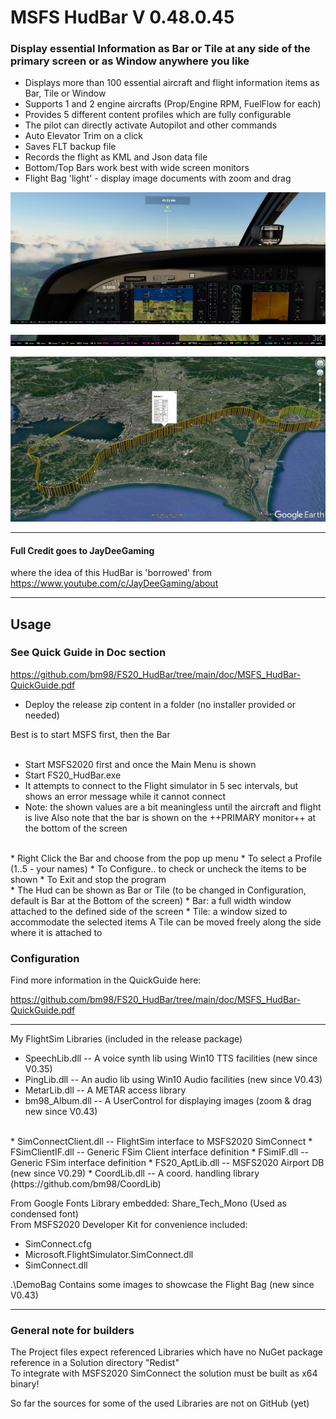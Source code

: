 # MSFS HudBar V 0.48.0.45

### Display essential Information as Bar or Tile at any side of the primary screen or as Window anywhere you like  


* Displays more than 100 essential aircraft and flight information items as Bar, Tile or Window
* Supports 1 and 2 engine aircrafts (Prop/Engine RPM, FuelFlow for each)
* Provides 5 different content profiles which are fully configurable
* The pilot can directly activate Autopilot and other commands
* Auto Elevator Trim on a click
* Saves FLT backup file
* Records the flight as KML and Json data file
* Bottom/Top Bars work best with wide screen monitors
* Flight Bag 'light' - display image documents with zoom and drag

![FS20_HudBar wide screen view](https://raw.githubusercontent.com/bm98/FS20_HudBar/main/doc/HudBar-screen.jpg "Wide Screen view")


![FS20_HudBar scale 50%](https://raw.githubusercontent.com/bm98/FS20_HudBar/main/doc/HudBar-halfsize.jpg "HudBar 1/2 size")

![FS20_HudBar KML recording](https://raw.githubusercontent.com/bm98/FS20_HudBar/main/doc/HudBar-Log-1.jpg "HudBar KML")

-----

#### Full Credit goes to JayDeeGaming
where the idea of this HudBar is 'borrowed' from   
https://www.youtube.com/c/JayDeeGaming/about

-----

## Usage 

### See Quick Guide in Doc section
https://github.com/bm98/FS20_HudBar/tree/main/doc/MSFS_HudBar-QuickGuide.pdf


* Deploy the release zip content in a folder (no installer provided or needed)

Best is to start MSFS first, then the Bar  
<br>
*	Start MSFS2020 first and once the Main Menu is shown
*	Start FS20_HudBar.exe
*	It attempts to connect to the Flight simulator in 5 sec intervals, but shows an error message while it cannot connect
* Note: the shown values are a bit meaningless until the aircraft and flight is live
Also note that the bar is shown on the ++PRIMARY monitor++ at the bottom of the screen
<br>
* Right Click the Bar and choose from the pop up menu
  * To select a Profile (1..5 - your names)
  * To Configure.. to check or uncheck the items to be shown
  * To Exit and stop the program
<br>
*	The Hud can be shown as Bar or Tile 
(to be changed in Configuration, default is Bar at the Bottom of the screen)
    * Bar: a full width window attached to the defined side of the screen
    * Tile: a window sized to accommodate the selected items
A Tile can be moved freely along the side where it is attached to   

### Configuration

Find more information in the QuickGuide here:

https://github.com/bm98/FS20_HudBar/tree/main/doc/MSFS_HudBar-QuickGuide.pdf


-----

My FlightSim Libraries (included in the release package)
<br>
* SpeechLib.dll               -- A voice synth lib using Win10 TTS facilities (new since V0.35)
* PingLib.dll                 -- An audio lib using Win10 Audio facilities (new since V0.43)
* MetarLib.dll                -- A METAR access library 
* bm98_Album.dll              -- A UserControl for displaying images (zoom & drag new since V0.43)
<br>
* SimConnectClient.dll        -- FlightSim interface to MSFS2020 SimConnect
* FSimClientIF.dll            -- Generic FSim Client interface definition
* FSimIF.dll                  -- Generic FSim interface definition
* FS20_AptLib.dll             -- MSFS2020 Airport DB (new since V0.29)
* CoordLib.dll                -- A coord. handling library (https://github.com/bm98/CoordLib)
<br>

From Google Fonts Library embedded:
  Share_Tech_Mono			(Used as condensed font)
<br>
From MSFS2020 Developer Kit for convenience included:
* SimConnect.cfg
* Microsoft.FlightSimulator.SimConnect.dll 
* SimConnect.dll
  
.\DemoBag                   Contains some images to showcase the Flight Bag (new since V0.43)

-----

### General note for builders
The Project files expect referenced Libraries which have no NuGet package reference in a Solution directory  "Redist"  
To integrate with MSFS2020 SimConnect the solution must be built as x64 binary!   

So far the sources for some of the used Libraries are not on GitHub (yet)
  
